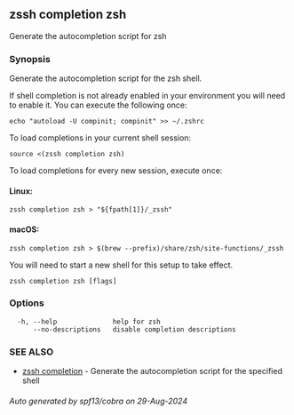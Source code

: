 ## zssh completion zsh

Generate the autocompletion script for zsh

### Synopsis

Generate the autocompletion script for the zsh shell.

If shell completion is not already enabled in your environment you will need
to enable it.  You can execute the following once:

	echo "autoload -U compinit; compinit" >> ~/.zshrc

To load completions in your current shell session:

	source <(zssh completion zsh)

To load completions for every new session, execute once:

#### Linux:

	zssh completion zsh > "${fpath[1]}/_zssh"

#### macOS:

	zssh completion zsh > $(brew --prefix)/share/zsh/site-functions/_zssh

You will need to start a new shell for this setup to take effect.


```
zssh completion zsh [flags]
```

### Options

```
  -h, --help              help for zsh
      --no-descriptions   disable completion descriptions
```

### SEE ALSO

* [zssh completion](../completion.md)	 - Generate the autocompletion script for the specified shell

###### Auto generated by spf13/cobra on 29-Aug-2024
